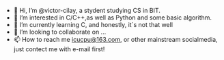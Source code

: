 - 👋 Hi, I’m @victor-cilay, a stydent studying CS in BIT.
- 👀 I’m interested in C/C++,as well as Python and some basic algorithm.
- 🌱 I’m currently learning C, and honestly, it`s not that well
- 💞️ I’m looking to collaborate on ...
- 📫 How to reach me icucpu@163.com, or other mainstream socialmedia, just contect me with e-mail first!

<!---
victor-cilay/victor-cilay is a ✨ special ✨ repository because its `README.md` (this file) appears on your GitHub profile.
You can click the Preview link to take a look at your changes.
--->
